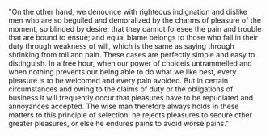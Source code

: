 "On the other hand, we denounce with righteous indignation and dislike men who are so beguiled and demoralized by the charms
of pleasure of the moment, so blinded by desire, that they cannot foresee the pain and trouble that are bound to
ensue; and equal blame belongs to those who fail in their duty through weakness of will, which is the same as saying through
shrinking from toil and pain. These cases are perfectly simple and easy to distinguish. In a free hour, when our power of
choiceis untrammelled and when nothing prevents our being able to do what we like best, every pleasure is to be welcomed
and every pain avoided. But in certain circumstances and owing to the claims of duty or the obligations of business it
will frequently occur that pleasures have to be repudiated and annoyances accepted. The wise man therefore always holds
in these matters to this principle of selection: he rejects pleasures to secure other greater pleasures, or else
he endures pains to avoid worse pains."
